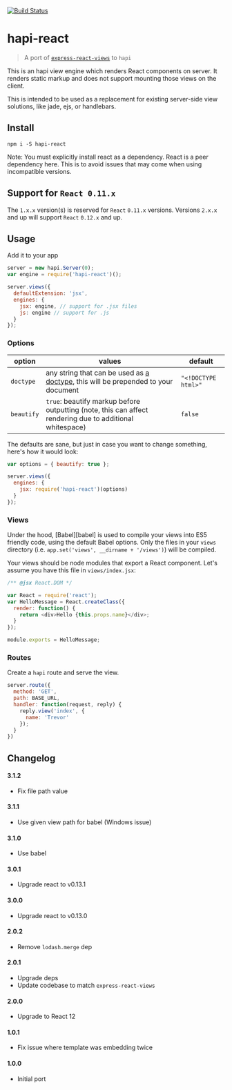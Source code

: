 [![Build Status](https://travis-ci.org/landau/hapi-react.svg)](https://travis-ci.org/landau/hapi-react)

hapi-react
==========

> A port of [`express-react-views`](https://github.com/reactjs/express-react-views) to `hapi`

This is an hapi view engine which renders React components on server. It renders static markup and does not support mounting those views on the client.

This is intended to be used as a replacement for existing server-side view solutions, like jade, ejs, or handlebars.

## Install

`npm i -S hapi-react`

Note: You must explicitly install react as a dependency. React is a peer dependency here. This is to avoid issues that may come when using incompatible versions.

## Support for `React 0.11.x`

The `1.x.x` version(s) is reserved for `React` `0.11.x` versions. Versions `2.x.x` and up will support `React` `0.12.x` and up.

## Usage

Add it to your app

```js
server = new hapi.Server(0);
var engine = require('hapi-react')();

server.views({
  defaultExtension: 'jsx',
  engines: {
    jsx: engine, // support for .jsx files
    js: engine // support for .js
  }
});
```

### Options

option | values | default
-------|--------|--------
`doctype` | any string that can be used as [a doctype](http://en.wikipedia.org/wiki/Document_type_declaration), this will be prepended to your document | `"<!DOCTYPE html>"`
`beautify` | `true`: beautify markup before outputting (note, this can affect rendering due to additional whitespace) | `false`

The defaults are sane, but just in case you want to change something, here's how it would look:

```js
var options = { beautify: true };

server.views({
  engines: {
    jsx: require('hapi-react')(options)
  }
});
```

### Views

Under the hood, [Babel][babel] is used to compile your views into ES5 friendly code, using the default Babel options.  Only the files in your `views` directory (i.e. `app.set('views', __dirname + '/views')`) will be compiled.

Your views should be node modules that export a React component. Let's assume you have this file in `views/index.jsx`:

```js
/** @jsx React.DOM */

var React = require('react');
var HelloMessage = React.createClass({
  render: function() {
    return <div>Hello {this.props.name}</div>;
  }
});

module.exports = HelloMessage;
```

### Routes

Create a `hapi` route and serve the view.

```js
server.route({
  method: 'GET',
  path: BASE_URL,
  handler: function(request, reply) {
    reply.view('index', {
      name: 'Trevor'
    });
  }
})
```

## Changelog
#### 3.1.2
- Fix file path value

#### 3.1.1
- Use given view path for babel (Windows issue)

#### 3.1.0
- Use babel

#### 3.0.1
- Upgrade react to v0.13.1

#### 3.0.0
- Upgrade react to v0.13.0

#### 2.0.2
- Remove `lodash.merge` dep

#### 2.0.1
- Upgrade deps
- Update codebase to match `express-react-views`

#### 2.0.0

- Upgrade to React 12

#### 1.0.1

- Fix issue where template was embedding twice

#### 1.0.0 

- Initial port
